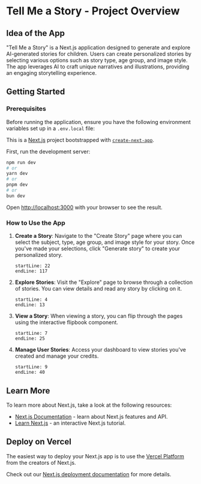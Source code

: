 # Tell Me a Story - Project Overview

## Idea of the App

"Tell Me a Story" is a Next.js application designed to generate and explore AI-generated stories for children. Users can create personalized stories by selecting various options such as story type, age group, and image style. The app leverages AI to craft unique narratives and illustrations, providing an engaging storytelling experience.

## Getting Started

### Prerequisites

Before running the application, ensure you have the following environment variables set up in a `.env.local` file:

This is a [Next.js](https://nextjs.org) project bootstrapped with [`create-next-app`](https://nextjs.org/docs/app/api-reference/cli/create-next-app).

First, run the development server:

```bash
npm run dev
# or
yarn dev
# or
pnpm dev
# or
bun dev
```

Open [http://localhost:3000](http://localhost:3000) with your browser to see the result.

### How to Use the App

1. **Create a Story**: Navigate to the "Create Story" page where you can select the subject, type, age group, and image style for your story. Once you've made your selections, click "Generate story" to create your personalized story.

   ```typescript:src/app/(main)/create-story/page.tsx
   startLine: 22
   endLine: 117
   ```

2. **Explore Stories**: Visit the "Explore" page to browse through a collection of stories. You can view details and read any story by clicking on it.

   ```typescript:src/app/(main)/explore/page.tsx
   startLine: 4
   endLine: 13
   ```

3. **View a Story**: When viewing a story, you can flip through the pages using the interactive flipbook component.

   ```typescript:src/app/(main)/view-story/[id]/page.tsx
   startLine: 7
   endLine: 25
   ```

4. **Manage User Stories**: Access your dashboard to view stories you've created and manage your credits.

   ```typescript:src/components/dashboard/user-stories-list.tsx
   startLine: 9
   endLine: 40
   ```

## Learn More

To learn more about Next.js, take a look at the following resources:

- [Next.js Documentation](https://nextjs.org/docs) - learn about Next.js features and API.
- [Learn Next.js](https://nextjs.org/learn) - an interactive Next.js tutorial.

## Deploy on Vercel

The easiest way to deploy your Next.js app is to use the [Vercel Platform](https://vercel.com/new?utm_medium=default-template&filter=next.js&utm_source=create-next-app&utm_campaign=create-next-app-readme) from the creators of Next.js.

Check out our [Next.js deployment documentation](https://nextjs.org/docs/app/building-your-application/deploying) for more details.